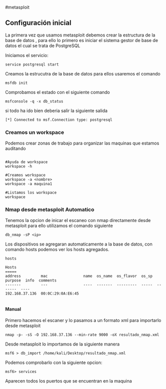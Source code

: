 #metasploit

## Configuración inicial

La primera vez que usamos metasploit debemos crear la estructura de la base de datos , para ello lo  primero es iniciar el sistema gestor de base de datos el cual se trata de PostgreSQL 

Iniciamos el servicio:
```shell 
service postgresql start
```

Creamos la estrucutra de la base de datos para ellos usaremos el comando 

```shell
msfdb init
```

Comprobamos el estado con el siguiente comando 
```shell
msfconsole -q -x db_status
```

si todo ha ido bien deberia salir la siguiente salida
```shell
[*] Connected to msf.Connection type: postgresql
```

### Creamos un workspace 

Podemos crear zonas de trabajo para organizar las maquinas que estamos auditando 

```shell

#Ayuda de workspace
workspace -h 

#Creamos workspace
workspace -a <nombre>
workspace -a maquina1

#Listamos los workspace
workspace
```

### Nmap desde metasploit Automatico

Tenemos la opcion de inicar el escaneo con nmap directamente desde metasploit para ello utilizamos el comando siguiente

```shell
db_nmap -sP <ip>
```

Los dispositivos se agregaran automaticamente a la base de datos, con comando hosts podemos ver los hosts agregados.

```shell
hosts
```

```shell
Hosts                                                                                                                                                                                                                                       
=====                                                                                                                                                                                                                                                                                                                                                                                                  
address         mac                name  os_name  os_flavor  os_sp  purpose  info  comments                                                                                                                                                 
-------         ---                ----  -------  ---------  -----  -------  ----                                                                                                                                                  
192.168.37.136  00:0C:29:0A:E6:45                                                                                                                                                                                                           
         
```

#### Manual

Primero hacemos el escaner y lo pasamos a un formato xml para importarlo desde metasploit

```shell
nmap -p- -sS -O 192.168.37.136 --min-rate 9000 -oX resultado_nmap.xml
```

Desde metasploit lo importamos de la siguiente manera

```shell
msf6 > db_import /home/kali/Desktop/resultado_nmap.xml
```

Podemos comprobarlo con la siguiente opcion:
```shell
msf6> services
```

Aparecen todos los puertos que se encuentran en la maquina